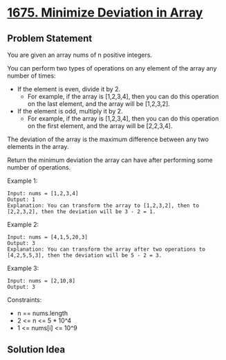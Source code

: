 # [1675. Minimize Deviation in Array](https://leetcode.com/problems/minimize-deviation-in-array)

## Problem Statement
You are given an array nums of n positive integers.

You can perform two types of operations on any element of the array any number of times:

* If the element is even, divide it by 2. 
  * For example, if the array is [1,2,3,4], then you can do this operation on the last element, and the array will be [1,2,3,2].
* If the element is odd, multiply it by 2.
  * For example, if the array is [1,2,3,4], then you can do this operation on the first element, and the array will be [2,2,3,4].

The deviation of the array is the maximum difference between any two elements in the array.

Return the minimum deviation the array can have after performing some number of operations.

Example 1:
```
Input: nums = [1,2,3,4]
Output: 1
Explanation: You can transform the array to [1,2,3,2], then to [2,2,3,2], then the deviation will be 3 - 2 = 1.
```

Example 2:
```
Input: nums = [4,1,5,20,3]
Output: 3
Explanation: You can transform the array after two operations to [4,2,5,5,3], then the deviation will be 5 - 2 = 3.
```

Example 3:
```
Input: nums = [2,10,8]
Output: 3
```

Constraints:
* n == nums.length
* 2 <= n <= 5 * 10^4
* 1 <= nums[i] <= 10^9

## Solution Idea

